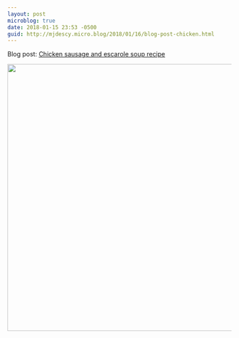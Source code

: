 ```yaml
---
layout: post
microblog: true
date: 2018-01-15 23:53 -0500
guid: http://mjdescy.micro.blog/2018/01/16/blog-post-chicken.html
---
```

Blog post: [Chicken sausage and escarole soup recipe](https://mjdescy.me/2018/01/16/chicken-sausage-and-escarole-soup-recipe/)

<img src="http://mjdescy.micro.blog/uploads/2018/e69ffab93a.jpg" width="600" height="599" />

